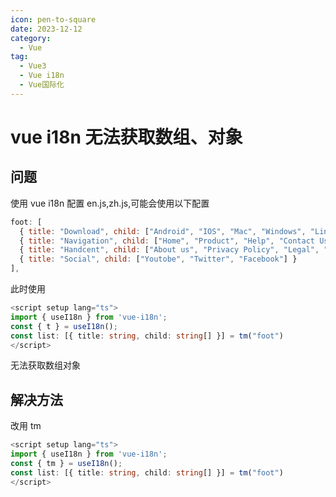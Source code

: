 ```yaml
---
icon: pen-to-square
date: 2023-12-12
category:
  - Vue
tag:
  - Vue3
  - Vue i18n
  - Vue国际化
---
```


# vue i18n 无法获取数组、对象

## 问题

使用 vue i18n 配置 en.js,zh.js,可能会使用以下配置

```js
foot: [
  { title: "Download", child: ["Android", "IOS", "Mac", "Windows", "Linux"] },
  { title: "Navigation", child: ["Home", "Product", "Help", "Contact Us"] },
  { title: "Handcent", child: ["About us", "Privacy Policy", "Legal", "Activity"] },
  { title: "Social", child: ["Youtobe", "Twitter", "Facebook"] }
],
```

此时使用

```ts
<script setup lang="ts">
import { useI18n } from 'vue-i18n';
const { t } = useI18n();
const list: [{ title: string, child: string[] }] = tm("foot")
</script>
```

无法获取数组对象

## 解决方法

改用 tm

```ts
<script setup lang="ts">
import { useI18n } from 'vue-i18n';
const { tm } = useI18n();
const list: [{ title: string, child: string[] }] = tm("foot")
</script>
```
